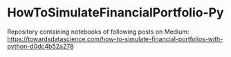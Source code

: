 # HowToSimulateFinancialPortfolio-Py

Repository containing notebooks of following posts on Medium:
https://towardsdatascience.com/how-to-simulate-financial-portfolios-with-python-d0dc4b52a278 
